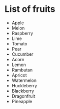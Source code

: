 # List of fruits

* Apple
* Melon
* Raspberry
* Lime
* Tomato
* Pear
* Cucumber
* Acorn
* Lemon
* Rambutan
* Apricot
* Watermelon
* Huckleberry
* Blackberry
* Dragonfruit
* Pineapple

